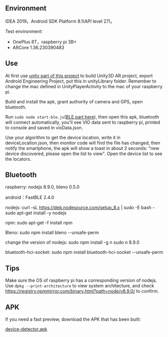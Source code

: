 ## Environment

IDEA 2019，Android SDK Platform 8.1(API level 27)。

Test environment:
- OnePlus 8T，raspberry pi 3B+
- ARCore 1.36.230390483


## Use

At first use [unity part of this project](https://github.com/hoverloD/devicedetector-unity) to build Unity3D AR project, export Android Engineering Project, put this in unityLibrary folder. Remember to change the mac defined in UnityPlayerActivity to the mac of your raspberry pi.


Build and install the apk, grant authority of camera and GPS, open bluetooth. 

Run `sudo node start-ble.js`([BLE part here](https://github.com/hoverloD/device-detector-ble)), then open this apk, bluetooth will connect automatically, you'll see VIO data sent to raspberry pi, printed to console and saved in vioData.json. 

Use your algorithm to get the device location, write it in deviceLocation.json, then monitor code will find the file has changed, then notify the smartphone, the apk will show a toast in about 2 seconds: "new device discovered, please open the list to view". Open the device list to see the locators.



## Bluetooth

raspberry: nodejs 8.9.0, bleno 0.5.0

android：FastBLE 2.4.0


nodejs:
	curl -sL https://deb.nodesource.com/setup_8.x | sudo -E bash -
	sudo apt-get install -y nodejs

npm:
	sudo apt-get -f install npm

Bleno:
	sudo npm install bleno --unsafe-perm 

change the version of nodejs:
	sudo npm install -g n
	sudo n 8.9.0

bluetooth-hci-socket:
	sudo npm install bluetooth-hci-socket --unsafe-perm 


## Tips

Make sure the OS of raspberry pi has a corresponding version of nodejs. Use `dpkg --print-architecture` to view system architecture, and check https://registry.npmmirror.com/binary.html?path=node/v8.9.0/ to confirm.


## APK

If you need a fast preview, download the APK that has been built:

[device-detector.apk](https://github.com/hoverloD/device-detector/raw/main/device-detector.apk)